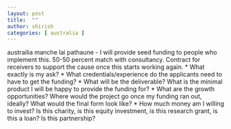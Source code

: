 ```yaml
---
layout: post
title:  ""
author: shirish
categories: [ australia ]
---
```


austrailia manche lai pathaune  - I will provide seed funding to people who implement this. 50-50 percent match with consultancy. Contract for receivers to support the cause once this starts working again.
    * What exactly is my ask?
    * What credentials/experience do the applicants need to have to get the funding?
    * What will be the deliverable? What is the minimal product I will be happy to provide the funding for?
    * What are the growth opportunities? Where would the project go once my funding ran out, ideally? What would the final form look like?
    * How much money am I willing to invest? Is this charity, is this equity investment, is this research grant, is this a loan? Is this partnership?
  